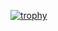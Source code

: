 [![trophy](https://github-profile-trophy.vercel.app/DELIGHT4ULryo-ma&theme=onedark)](https://github.com/ryo-ma/github-profile-trophy)
